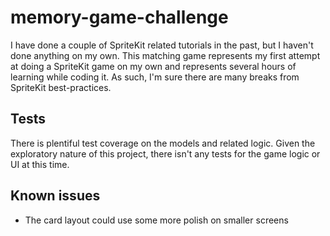 # memory-game-challenge

I have done a couple of SpriteKit related tutorials in the past, but I haven't done anything on my own. This matching game represents my first attempt at doing a SpriteKit game on my own and represents several hours of learning while coding it. As such, I'm sure there are many breaks from SpriteKit best-practices.

## Tests

There is plentiful test coverage on the models and related logic. Given the exploratory nature of this project, there isn't any tests for the game logic or UI at this time.

## Known issues

* The card layout could use some more polish on smaller screens
